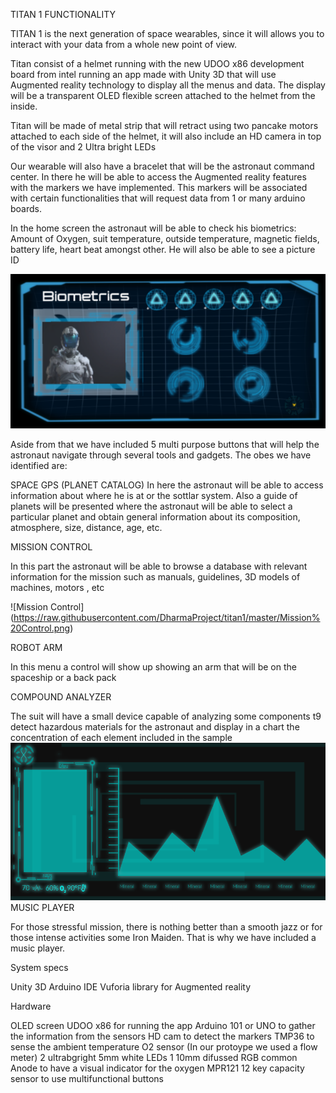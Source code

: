 TITAN 1 FUNCTIONALITY

TITAN 1 is the next generation of space wearables, since it will allows you to interact with your data from a whole new point of view.

Titan consist of a helmet running with the new UDOO x86 development board from intel running an app made with Unity 3D that will use Augmented reality technology to display all the menus and data. The display will be a transparent OLED flexible screen attached to the helmet from the inside.

Titan will be made of metal strip that will retract using two pancake motors attached to each side of the helmet, it will also include an HD camera in top of the visor and 2 Ultra bright LEDs 

Our wearable will also have a bracelet that will be the astronaut command center. In there he will be able to access the Augmented reality features with the markers we have implemented. This markers will be associated with certain functionalities that will request data from 1 or many arduino boards.


In the home screen the astronaut will be able to check his biometrics:  Amount of Oxygen, suit temperature, outside temperature, magnetic fields, battery life, heart beat amongst other. He will also be able to see a picture ID

![biometrics screen](https://raw.githubusercontent.com/DharmaProject/titan1/master/biometrics%20screen.PNG)

Aside from that we have included 5 multi purpose buttons that will help the astronaut navigate through several tools and gadgets. The obes we have identified are:

SPACE GPS (PLANET CATALOG)
In here the astronaut will be able to access information about where he is at or the sottlar system.  Also a  guide of planets will be presented where the astronaut will be able to select a particular planet and obtain general information about its composition, atmosphere, size, distance, age, etc.

MISSION CONTROL

In this part the astronaut will be able to browse a database with relevant information for the mission such as manuals, guidelines, 3D models of machines, motors , etc 

 ![Mission Control] (https://raw.githubusercontent.com/DharmaProject/titan1/master/Mission%20Control.png)

ROBOT ARM

In this menu a control will show up showing an arm that will be on the spaceship or a back pack

COMPOUND ANALYZER

The suit will have a small device capable of analyzing some components t9 detect hazardous materials for the astronaut and display in a chart the concentration of each element included in the sample
![Compound Analyzer](https://raw.githubusercontent.com/DharmaProject/titan1/master/Compound%20Analyzer.png)
MUSIC PLAYER 

For those stressful mission, there is nothing better than a smooth jazz or for those intense activities some Iron Maiden. That is why we have included a music player.

System specs

Unity 3D
Arduino IDE
Vuforia library for Augmented reality

Hardware 

OLED screen
UDOO x86 for running the app
Arduino 101 or UNO to gather the information from the sensors
HD cam to detect the markers
TMP36 to sense the ambient temperature
O2 sensor (In our protoype we used a flow meter)
2 ultrabgright 5mm white LEDs
1 10mm difussed RGB common Anode to have a visual indicator for the oxygen
MPR121 12 key capacity sensor to use  multifunctional buttons

